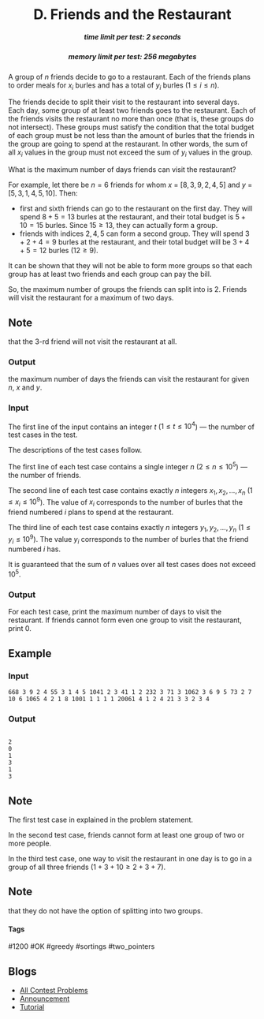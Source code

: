 <h1 style='text-align: center;'> D. Friends and the Restaurant</h1>

<h5 style='text-align: center;'>time limit per test: 2 seconds</h5>
<h5 style='text-align: center;'>memory limit per test: 256 megabytes</h5>

A group of $n$ friends decide to go to a restaurant. Each of the friends plans to order meals for $x_i$ burles and has a total of $y_i$ burles ($1 \le i \le n$). 

The friends decide to split their visit to the restaurant into several days. Each day, some group of at least two friends goes to the restaurant. Each of the friends visits the restaurant no more than once (that is, these groups do not intersect). These groups must satisfy the condition that the total budget of each group must be not less than the amount of burles that the friends in the group are going to spend at the restaurant. In other words, the sum of all $x_i$ values in the group must not exceed the sum of $y_i$ values in the group.

What is the maximum number of days friends can visit the restaurant?

For example, let there be $n = 6$ friends for whom $x$ = [$8, 3, 9, 2, 4, 5$] and $y$ = [$5, 3, 1, 4, 5, 10$]. Then: 

* first and sixth friends can go to the restaurant on the first day. They will spend $8+5=13$ burles at the restaurant, and their total budget is $5+10=15$ burles. Since $15 \ge 13$, they can actually form a group.
* friends with indices $2, 4, 5$ can form a second group. They will spend $3+2+4=9$ burles at the restaurant, and their total budget will be $3+4+5=12$ burles ($12 \ge 9$).

It can be shown that they will not be able to form more groups so that each group has at least two friends and each group can pay the bill.

So, the maximum number of groups the friends can split into is $2$. Friends will visit the restaurant for a maximum of two days. 
## Note

 that the $3$-rd friend will not visit the restaurant at all.

### Output

 the maximum number of days the friends can visit the restaurant for given $n$, $x$ and $y$.

### Input

The first line of the input contains an integer $t$ ($1 \le t \le 10^4$) — the number of test cases in the test.

The descriptions of the test cases follow.

The first line of each test case contains a single integer $n$ ($2 \le n \le 10^5$) — the number of friends.

The second line of each test case contains exactly $n$ integers $x_1, x_2, \dots, x_n$ ($1 \le x_i \le 10^9$). The value of $x_i$ corresponds to the number of burles that the friend numbered $i$ plans to spend at the restaurant.

The third line of each test case contains exactly $n$ integers $y_1, y_2, \dots, y_n$ ($1 \le y_i \le 10^9$). The value $y_i$ corresponds to the number of burles that the friend numbered $i$ has.

It is guaranteed that the sum of $n$ values over all test cases does not exceed $10^5$.

### Output

For each test case, print the maximum number of days to visit the restaurant. If friends cannot form even one group to visit the restaurant, print 0.

## Example

### Input


```text
668 3 9 2 4 55 3 1 4 5 1041 2 3 41 1 2 232 3 71 3 1062 3 6 9 5 73 2 7 10 6 1065 4 2 1 8 1001 1 1 1 1 20061 4 1 2 4 21 3 3 2 3 4
```
### Output

```text

2
0
1
3
1
3

```
## Note

The first test case in explained in the problem statement.

In the second test case, friends cannot form at least one group of two or more people.

In the third test case, one way to visit the restaurant in one day is to go in a group of all three friends ($1+3+10 \ge 2+3+7$). 
## Note

 that they do not have the option of splitting into two groups.



#### Tags 

#1200 #OK #greedy #sortings #two_pointers 

## Blogs
- [All Contest Problems](../Codeforces_Round_820_(Div._3).md)
- [Announcement](../blogs/Announcement.md)
- [Tutorial](../blogs/Tutorial.md)
